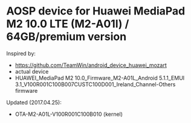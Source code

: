 # AOSP device for Huawei MediaPad M2 10.0 LTE (M2-A01l) / 64GB/premium version

Inspired by:
 - https://github.com/TeamWin/android_device_huawei_mozart
 - actual device
 - HUAWEI_MediaPad M2 10.0_Firmware_M2-A01L_Android 5.1.1_EMUI 3.1_V100R001C100B007CUSTC100D001_Ireland_Channel-Others firmware

Updated (2017.04.25):
 - OTA-M2-A01L-V100R001C100B010 (kernel)


